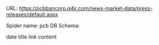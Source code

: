URL: https://pcbbancorp.q4ir.com/news-market-data/press-releases/default.aspx

Spider name: pcb
DB Schema:

date
title
link
content
